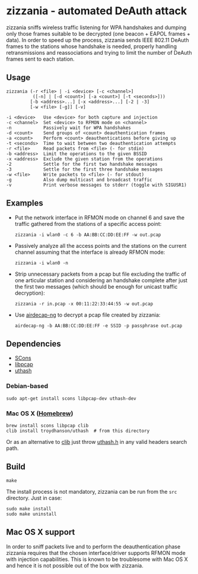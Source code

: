 zizzania - automated DeAuth attack
==================================

zizzania sniffs wireless traffic listening for WPA handshakes and dumping only
those frames suitable to be decrypted (one beacon + EAPOL frames + data). In
order to speed up the process, zizzania sends IEEE 802.11 DeAuth frames to the
stations whose handshake is needed, properly handling retransmissions and
reassociations and trying to limit the number of DeAuth frames sent to each
station.

Usage
-----

    zizzania (-r <file> | -i <device> [-c <channel>]
              ([-n] | [-d <count>] [-a <count>] [-t <seconds>]))
             [-b <address>...] [-x <address>...] [-2 | -3]
             [-w <file> [-g]] [-v]

    -i <device>   Use <device> for both capture and injection
    -c <channel>  Set <device> to RFMON mode on <channel>
    -n            Passively wait for WPA handshakes
    -d <count>    Send groups of <count> deauthentication frames
    -a <count>    Perform <count> deauthentications before giving up
    -t <seconds>  Time to wait between two deauthentication attempts
    -r <file>     Read packets from <file> (- for stdin)
    -b <address>  Limit the operations to the given BSSID
    -x <address>  Exclude the given station from the operations
    -2            Settle for the first two handshake messages
    -3            Settle for the first three handshake messages
    -w <file>     Write packets to <file> (- for stdout)
    -g            Also dump multicast and broadcast traffic
    -v            Print verbose messages to stderr (toggle with SIGUSR1)

Examples
--------

* Put the network interface in RFMON mode on channel 6 and save the traffic
  gathered from the stations of a specific access point:

      zizzania -i wlan0 -c 6 -b AA:BB:CC:DD:EE:FF -w out.pcap

* Passively analyze all the access points and the stations on the current
  channel assuming that the interface is already RFMON mode:

      zizzania -i wlan0 -n

* Strip unnecessary packets from a pcap but file excluding the traffic of one
  articular station and considering an handshake complete after just the first
  two messages (which should be enough for unicast traffic decryption):

      zizzania -r in.pcap -x 00:11:22:33:44:55 -w out.pcap

* Use [airdecap-ng][aircrack-ng] to decrypt a pcap file created by zizzania:

      airdecap-ng -b AA:BB:CC:DD:EE:FF -e SSID -p passphrase out.pcap

Dependencies
------------

* [SCons][scons]
* [libpcap][libpcap]
* [uthash][uthash]

### Debian-based

    sudo apt-get install scons libpcap-dev uthash-dev

### Mac OS X ([Homebrew](http://brew.sh/))

    brew install scons libpcap clib
    clib install troydhanson/uthash  # from this directory

Or as an alternative to [clib][clib] just throw [uthash.h][uthash.h] in any
valid headers search path.

Build
-----

    make

The install process is not mandatory, zizzania can be run from the `src`
directory. Just in case:

    sudo make install
    sudo make uninstall

Mac OS X support
----------------

In order to sniff packets live and to perform the deauthentication phase
zizzania requires that the chosen interface/driver supports RFMON mode with
injection capabilities. This is known to be troublesome with Mac OS X and hence
it is not possible out of the box with zizzania.

[aircrack-ng]: http://www.aircrack-ng.org/
[scons]: http://www.scons.org/
[libpcap]: http://www.tcpdump.org/
[uthash]: https://troydhanson.github.io/uthash/
[clib]: https://github.com/clibs/clib
[uthash.h]: https://raw.githubusercontent.com/troydhanson/uthash/master/src/uthash.h
